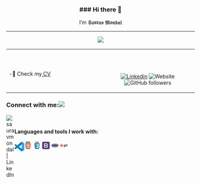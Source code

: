 <h3 align="center">### Hi there 👋 </h3>
<p align="center"> I’m 𝕾𝖆𝖚𝖗𝖆𝖛 𝕸𝖔𝖓𝖉𝖆𝖑 </p>
<hr>

<p align="center"><img src="https://media.giphy.com/media/PmAjqmm4beKervYzFr/giphy.gif" width="25%"></p>

<table width="1000px" align="center"> 
  <tr>
  <td width="500px">
      
&nbsp; <br> -🔶 Check my<a href="https://sauravmondal.github.io/"> CV </a>

  </td>
  <td width="50%">

<br><p align="center"><br>
  [![Linkedin](https://img.shields.io/badge/linked-in-369?style=flat-square&logo=linkedin&logoColor=white&color=blue)](https://www.linkedin.com/in/saurav-mondal-1a5422154/)
  ![Website](https://img.shields.io/website?url=https%3A%2F%2Fsauravmondal.github.io%2F)
    ![GitHub followers](https://img.shields.io/github/followers/sauravmondal?style=social)

</p>
  </td>
  </table>

### Connect with me:<img src="https://media.giphy.com/media/hvRJCLFzcasrR4ia7z/giphy.gif" width="25px">

[<img align="left" alt="sauravmondal | LinkedIn" width="22px" src="https://cdn.jsdelivr.net/npm/simple-icons@v3/icons/linkedin.svg" />][linkedin]
<br>

#### Languages and tools I work with:

<code><img height="20" src="https://raw.githubusercontent.com/github/explore/80688e429a7d4ef2fca1e82350fe8e3517d3494d/topics/html/html.png"></code>
<code><img height="20" src="https://raw.githubusercontent.com/github/explore/80688e429a7d4ef2fca1e82350fe8e3517d3494d/topics/css/css.png"></code>
<code><img height="20" src="https://raw.githubusercontent.com/github/explore/80688e429a7d4ef2fca1e82350fe8e3517d3494d/topics/bootstrap/bootstrap.png"></code>
<code><img height="20" src="https://raw.githubusercontent.com/github/explore/ccc16358ac4530c6a69b1b80c7223cd2744dea83/topics/php/php.png"></code>
<code><img height="20" src="https://raw.githubusercontent.com/github/explore/80688e429a7d4ef2fca1e82350fe8e3517d3494d/topics/git/git.png"></code>
[<img align="left" alt="Visual Studio Code" width="26px" src="https://raw.githubusercontent.com/github/explore/80688e429a7d4ef2fca1e82350fe8e3517d3494d/topics/visual-studio-code/visual-studio-code.png" />][sm]

<br>

<!--
**sauravmondal/sauravmondal** is a ✨ _special_ ✨ repository because its `README.md` (this file) appears on your GitHub profile.

Here are some ideas to get you started:

- 🔭 I’m currently working on ...
- 🌱 I’m currently learning ...
- 👯 I’m looking to collaborate on ...
- 🤔 I’m looking for help with ...
- 💬 Ask me about ...
- 📫 How to reach me: ...
- 😄 Pronouns: ...
- ⚡ Fun fact: ...
-->
[linkedin]: https://linkedin.com/in/saurav-mondal-1a5422154/
[LinkedIn]: https://linkedin.com/in/saurav-mondal-1a5422154/
[sm]: https://linkedin.com/in/saurav-mondal-1a5422154/
